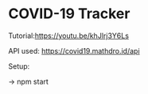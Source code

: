 # COVID-19 Tracker



Tutorial:https://youtu.be/khJlrj3Y6Ls

API used: https://covid19.mathdro.id/api

Setup:

->  npm start
